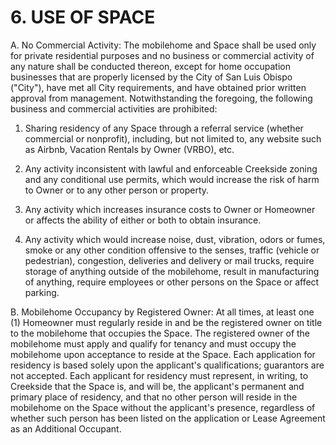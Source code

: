 # 6. USE OF SPACE
A. No Commercial Activity: The mobilehome and Space shall be used only for private
residential purposes and no business or commercial activity of any nature shall be
conducted thereon, except for home occupation businesses that are properly
licensed by the City of San Luis Obispo ("City"), have met all City requirements, and
have obtained prior written approval from management. Notwithstanding the
foregoing, the following business and commercial activities are prohibited:

1. Sharing residency of any Space through a referral service (whether commercial
or nonprofit), including, but not limited to, any website such as Airbnb, Vacation
Rentals by Owner (VRBO), etc.

2. Any activity inconsistent with lawful and enforceable Creekside zoning and any
conditional use permits, which would increase the risk of harm to Owner or to
any other person or property.

3. Any activity which increases insurance costs to Owner or Homeowner or affects
the ability of either or both to obtain insurance.

4. Any activity which would increase noise, dust, vibration, odors or fumes, smoke
or any other condition offensive to the senses, traffic (vehicle or pedestrian),
congestion, deliveries and delivery or mail trucks, require storage of anything
outside of the mobilehome, result in manufacturing of anything, require
employees or other persons on the Space or affect parking.

B. Mobilehome Occupancy by Registered Owner: At all times, at least one (1)
Homeowner must regularly reside in and be the registered owner on title to the
mobilehome that occupies the Space. The registered owner of the mobilehome must
apply and qualify for tenancy and must occupy the mobilehome upon acceptance to
reside at the Space. Each application for residency is based solely upon the
applicant's qualifications; guarantors are not accepted. Each applicant for residency
must represent, in writing, to Creekside that the Space is, and will be, the applicant's
permanent and primary place of residency, and that no other person will reside in
the mobilehome on the Space without the applicant's presence, regardless of
whether such person has been listed on the application or Lease Agreement as an
Additional Occupant.
